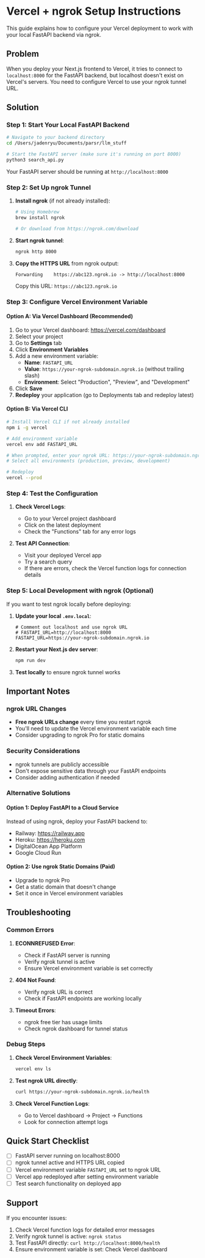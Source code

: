 # Vercel + ngrok Setup Instructions

This guide explains how to configure your Vercel deployment to work with your local FastAPI backend via ngrok.

## Problem

When you deploy your Next.js frontend to Vercel, it tries to connect to `localhost:8000` for the FastAPI backend, but localhost doesn't exist on Vercel's servers. You need to configure Vercel to use your ngrok tunnel URL.

## Solution

### Step 1: Start Your Local FastAPI Backend

```bash
# Navigate to your backend directory
cd /Users/jadenryu/Documents/parsr/llm_stuff

# Start the FastAPI server (make sure it's running on port 8000)
python3 search_api.py
```

Your FastAPI server should be running at `http://localhost:8000`

### Step 2: Set Up ngrok Tunnel

1. **Install ngrok** (if not already installed):
   ```bash
   # Using Homebrew
   brew install ngrok

   # Or download from https://ngrok.com/download
   ```

2. **Start ngrok tunnel**:
   ```bash
   ngrok http 8000
   ```

3. **Copy the HTTPS URL** from ngrok output:
   ```
   Forwarding    https://abc123.ngrok.io -> http://localhost:8000
   ```
   Copy this URL: `https://abc123.ngrok.io`

### Step 3: Configure Vercel Environment Variable

#### Option A: Via Vercel Dashboard (Recommended)

1. Go to your Vercel dashboard: https://vercel.com/dashboard
2. Select your project
3. Go to **Settings** tab
4. Click **Environment Variables**
5. Add a new environment variable:
   - **Name**: `FASTAPI_URL`
   - **Value**: `https://your-ngrok-subdomain.ngrok.io` (without trailing slash)
   - **Environment**: Select "Production", "Preview", and "Development"
6. Click **Save**
7. **Redeploy** your application (go to Deployments tab and redeploy latest)

#### Option B: Via Vercel CLI

```bash
# Install Vercel CLI if not already installed
npm i -g vercel

# Add environment variable
vercel env add FASTAPI_URL

# When prompted, enter your ngrok URL: https://your-ngrok-subdomain.ngrok.io
# Select all environments (production, preview, development)

# Redeploy
vercel --prod
```

### Step 4: Test the Configuration

1. **Check Vercel Logs**:
   - Go to your Vercel project dashboard
   - Click on the latest deployment
   - Check the "Functions" tab for any error logs

2. **Test API Connection**:
   - Visit your deployed Vercel app
   - Try a search query
   - If there are errors, check the Vercel function logs for connection details

### Step 5: Local Development with ngrok (Optional)

If you want to test ngrok locally before deploying:

1. **Update your local `.env.local`**:
   ```
   # Comment out localhost and use ngrok URL
   # FASTAPI_URL=http://localhost:8000
   FASTAPI_URL=https://your-ngrok-subdomain.ngrok.io
   ```

2. **Restart your Next.js dev server**:
   ```bash
   npm run dev
   ```

3. **Test locally** to ensure ngrok tunnel works

## Important Notes

### ngrok URL Changes
- **Free ngrok URLs change** every time you restart ngrok
- You'll need to update the Vercel environment variable each time
- Consider upgrading to ngrok Pro for static domains

### Security Considerations
- ngrok tunnels are publicly accessible
- Don't expose sensitive data through your FastAPI endpoints
- Consider adding authentication if needed

### Alternative Solutions

#### Option 1: Deploy FastAPI to a Cloud Service
Instead of using ngrok, deploy your FastAPI backend to:
- Railway: https://railway.app
- Heroku: https://heroku.com
- DigitalOcean App Platform
- Google Cloud Run

#### Option 2: Use ngrok Static Domains (Paid)
- Upgrade to ngrok Pro
- Get a static domain that doesn't change
- Set it once in Vercel environment variables

## Troubleshooting

### Common Errors

1. **ECONNREFUSED Error**:
   - Check if FastAPI server is running
   - Verify ngrok tunnel is active
   - Ensure Vercel environment variable is set correctly

2. **404 Not Found**:
   - Verify ngrok URL is correct
   - Check if FastAPI endpoints are working locally

3. **Timeout Errors**:
   - ngrok free tier has usage limits
   - Check ngrok dashboard for tunnel status

### Debug Steps

1. **Check Vercel Environment Variables**:
   ```bash
   vercel env ls
   ```

2. **Test ngrok URL directly**:
   ```bash
   curl https://your-ngrok-subdomain.ngrok.io/health
   ```

3. **Check Vercel Function Logs**:
   - Go to Vercel dashboard → Project → Functions
   - Look for connection attempt logs

## Quick Start Checklist

- [ ] FastAPI server running on localhost:8000
- [ ] ngrok tunnel active and HTTPS URL copied
- [ ] Vercel environment variable `FASTAPI_URL` set to ngrok URL
- [ ] Vercel app redeployed after setting environment variable
- [ ] Test search functionality on deployed app

## Support

If you encounter issues:
1. Check Vercel function logs for detailed error messages
2. Verify ngrok tunnel is active: `ngrok status`
3. Test FastAPI directly: `curl http://localhost:8000/health`
4. Ensure environment variable is set: Check Vercel dashboard